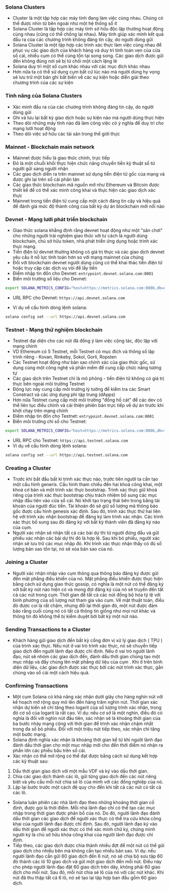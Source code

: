 ### Solana Clusters
- Cluster là một tập hợp các máy tính đang làm việc cùng nhau. Chúng có thể được nhìn từ bên ngoài như một hệ thống số ít
- Solana Cluster là tập hợp các máy tính sở hữu độc lập thường hoạt động cùng nhau (cũng có thể chống lại nhau). Máy tính giúp xác minh kết quả đầu ra của các chương trình không đáng tin cậy, do người dùng gửi
- Solana Cluster là một tập hợp các trình xác thực làm việc cùng nhau để phục vụ các giao dịch của khách hàng và duy trì tính toán vẹn của cửa số cái, nhiều cụm có thể cùng tồn tại song song. Các giao dịch được gửi đến không đúng nơi sẽ bị từ chối một cách lặng lẽ
- Solana duy trì một số cụm khác nhau với các mục đích khác nhau 
- Hơn nữa ta có thể sử dụng cụm bất cứ lúc nào mà người dùng hy vọng sẽ lưu trữ một bản ghi bất biến về các sự kiện hoặc diễn giải theo chương trình của các sự kiện

### Tính năng của Solana Clusters
- Xác minh đầu ra của các chương trình không đáng tin cậy, do người dùng gửi
- Ghi và lưu lại bất kỳ giao dịch hoặc sự kiện nào mà người dùng thực hiện
- Theo dõi những máy tính nào đã làm công việc có ý nghĩa để duy trì cho mạng lưới hoạt động
- Theo dõi việc sở hữu các tài sản trong thế giới thực

### Mainnet - Blockchain main network
- Mainnet được hiểu là giao thức chính, trực tiếp
- Đó là một chuỗi khối thực hiện chức năng chuyển tiền kỹ thuật số từ người gửi sang người nhận
- Các giao dịch diễn ra trên mainnet sử dụng tiền điện tử gốc của mạng và được ghi lại trên sổ cái phân tán
- Các giao thức blockchain mã nguồn mở như Ethereum và Bitcoin được thiết kế để có thể xác minh công khai và thực hiện các giao dịch xác thực
- Mainnet trong tiền điện tử cung cấp một cách đáng tin cậy và hiệu quả để đánh giá mức độ thành công của bất kỳ dự án blockchain mới nổi nào

### Devnet - Mạng lưới phát triển blockchain
- Giao thức solana khẳng định rằng devnet hoạt động như một "sân chơi" cho những người trải nghiệm giao thức với tư cách là người dùng blockchain, chủ sở hữu token, nhà phát triển ứng dụng hoặc trình xác thực mạng.
- Tiền điện tử devnet thường không có giá trị thực và các giao dịch devnet yêu cầu ít nỗ lực tính toán hơn so với mạng mainnet của chúng 
- Đối với blockchain devnet người dùng cũng có thể khai thác tiền điện tử hoặc truy cập các dịch vụ vòi để lấy tiền 
- Điểm nhập tin đồn cho Devnet: `entrypoint.devnet.solana.com:8001`
- Biến môi trường số liệu cho Devnet:

```bash
export SOLANA_METRICS_CONFIG="host=https://metrics.solana.com:8086,db=devnet,u=scratch_writer,p=topsecret"
```
- URL RPC cho Devnet: `https://api.devnet.solana.com`

- Ví dụ về cấu hình dòng lệnh solana:

```bash
solana config set --url https://api.devnet.solana.com
```

### Testnet - Mạng thử nghiệm blockchain
- Testnet đại diện cho các nút đã đồng ý làm việc cộng tác, độc lập với mạng chính
- VD Ethereum có 5 Testnet, mỗi Testnet có mục đích và thông số lập trình riêng - Kovan, Rinkeby, Sokol, Gorli, Ropsten
- Các Testnet hoạt động như bản sao chính xác của giao thức gốc, sử dụng cùng một công nghệ và phần mềm để cung cấp chức năng tương tự
- Các giao dịch trên Testnet chỉ là mô phỏng - tiền điện tử không có giá trị thực bên ngoài môi trường Testnet
- Động lực này cung cấp môi trường lý tưởng để kiểm tra các Smart Constract và các ứng dụng phi tập trung (dApps)
- Hơn nữa Testnet cung cấp một môi trường "đồng hồ cát" để các dev có thể liên tục điều chỉnh và cải thiện phiên bản trực tiếp về dự án trước khi khởi chạy trên mạng chính 
- Điểm nhập tin đồn cho Testnet: `entrypoint.devnet.solana.com:8001`
- Biến môi trường chỉ số cho Testnet:

```bash
export SOLANA_METRICS_CONFIG="host=https://metrics.solana.com:8086,db=tds,u=testnet_write,p=c4fa841aa918bf8274e3e2a44d77568d9861b3ea"
```
- URL RPC cho Testnet: `https://api.testnet.solana.com`
- Ví dụ về cấu hình dòng lệnh solana:

```bash
solana config set --url https://api.testnet.solana.com
```

### Creating a Cluster
- Trước khi bắt đầu bất kì trình xác thực nào, trước tiên người ta cần tạo một cấu hình generis. Cấu hình tham chiếu đến hai khoá công khai, một khoá cơ bản và một trình xác thực bootstrap. Trình xác thực giữ khoá riêng của trình xác thực bootstrap chịu trách nhiệm bổ sung các mục nhập đầu tiên vào cửa sổ cái. Nó khởi tạo trạng thái bên trong bằng tài khoản của người đúc tiền. Tài khoản đó sẽ giữ số lượng mã thông báo gốc được cấu hình genesis xác định. Sau đó, trình xác thực thứ hai liên hệ với trình xác nhận bootstrap để đăng ký làm trình xác nhận. Các trình xác thực bổ sung sau đó đăng ký với bất kỳ thành viên đã đăng ký nào của cụm.
- Người xác nhận sẽ nhận tất cả các bài dự thi từ người đứng đầu và gửi phiếu xác nhận các bài dự thi đó là hợp lệ. Sau khi bỏ phiếu, người xác nhận sẽ lưu trữ các mục nhập đó. Khi trình xác thực nhận thấy có đủ số lượng bản sao tồn tại, nó sẽ xóa bản sao của nó.
### Joining a Cluster
- Người xác nhận nhập vào cụm thông qua thông báo đăng ký được gửi đến mặt phẳng điều khiển của nó. Mặt phẳng điều khiển được thực hiện bằng cách sử dụng giao thức gossip, có nghĩa là một nút có thể đăng ký với bất kỳ nút nào hiện có và mong đợi đăng ký của nó sẽ truyền đến tất cả các nút trong cụm. Thời gian để tất cả các nút đồng bộ hóa tỷ lệ với bình phương của số lượng nút tham gia vào cụm. Về mặt thuật toán, điều đó được coi là rất chậm, nhưng đổi lại thời gian đó, một nút được đảm bảo rằng cuối cùng nó có tất cả thông tin giống như mọi nút khác và thông tin đó không thể bị kiểm duyệt bởi bất kỳ một nút nào.
### Sending Transactions to a Cluster
- Khách hàng gửi giao dịch đến bất kỳ cổng đơn vị xử lý giao dịch ( TPU ) của trình xác thực. Nếu nút ở vai trò trình xác thực, nó sẽ chuyển tiếp giao dịch đến người lãnh đạo được chỉ định. Nếu ở vai trò người lãnh đạo, nút sẽ nhóm các giao dịch đến, đánh dấu thời gian chúng tạo một mục nhập và đẩy chúng lên mặt phẳng dữ liệu của cụm . Khi ở trên bình diện dữ liệu, các giao dịch được xác thực bởi các nút trình xác thực, gắn chúng vào sổ cái một cách hiệu quả.
### Confirming Transactions
- Một cụm Solana có khả năng xác nhận dưới giây cho hàng nghìn nút với kế hoạch mở rộng quy mô lên đến hàng trăm nghìn nút. Thời gian xác nhận dự kiến sẽ chỉ tăng theo logarit của số lượng trình xác nhận, trong đó cơ số của logarit là rất cao. Ví dụ: nếu cơ sở là một nghìn, điều đó có nghĩa là đối với nghìn nút đầu tiên, xác nhận sẽ là khoảng thời gian của ba bước nhảy mạng cộng với thời gian để trình xác nhận chậm nhất trong đa số bỏ phiếu. Đối với một triệu nút tiếp theo, xác nhận chỉ tăng một bước mạng.
- Solana định nghĩa xác nhận là khoảng thời gian kể từ khi người lãnh đạo đánh dấu thời gian cho một mục nhập mới cho đến thời điểm nó nhận ra phần lớn các phiếu bầu trên sổ cái.
- Xác nhận có thể mở rộng có thể đạt được bằng cách sử dụng kết hợp các kỹ thuật sau:
1. Dấu thời gian giao dịch với một mẫu VDF và ký vào dấu thời gian.
2. Chia các giao dịch thành các lô, gửi từng giao dịch đến các nút riêng biệt và yêu cầu mỗi nút chia sẻ lô của mình với các đồng nghiệp của nó.
3. Lặp lại bước trước một cách đệ quy cho đến khi tất cả các nút có tất cả các lô.
- Solana luân phiên các nhà lãnh đạo theo những khoảng thời gian cố định, được gọi là thời điểm. Mỗi nhà lãnh đạo chỉ có thể tạo các mục nhập trong thời gian được phân bổ của nó. Do đó, người lãnh đạo đánh dấu thời gian các giao dịch để người xác thực có thể tra cứu khóa công khai của người lãnh đạo được chỉ định. Sau đó, người lãnh đạo ký vào dấu thời gian để người xác thực có thể xác minh chữ ký, chứng minh người ký là chủ sở hữu khóa công khai của người lãnh đạo được chỉ định.
- Tiếp theo, các giao dịch được chia thành nhiều đợt để một nút có thể gửi giao dịch cho nhiều bên mà không cần tạo nhiều bản sao. Ví dụ: nếu người lãnh đạo cần gửi 60 giao dịch đến 6 nút, nó sẽ chia bộ sưu tập 60 đó thành các lô 10 giao dịch và gửi một giao dịch đến mỗi nút. Điều này cho phép người lãnh đạo đặt 60 giao dịch trên dây, không phải 60 giao dịch cho mỗi nút. Sau đó, mỗi nút chia sẻ lô của nó với các nút khác. Khi nút đã thu thập tất cả 6 lô, nó sẽ tạo lại tập hợp ban đầu gồm 60 giao dịch.

